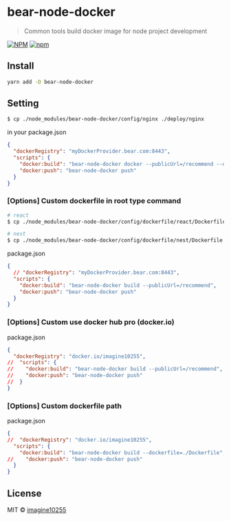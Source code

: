 # bear-node-docker

> Common tools build docker image for node project development

[![NPM](https://img.shields.io/npm/v/bear-node-docker.svg)](https://www.npmjs.com/package/bear-node-docker)
[![npm](https://img.shields.io/npm/dm/bear-node-docker.svg)](https://www.npmjs.com/package/bear-node-docker)


## Install

```bash
yarn add -D bear-node-docker
```



## Setting

```bash
$ cp ./node_modules/bear-node-docker/config/nginx ./deploy/nginx
```

in your package.json
```json
{
  "dockerRegistry": "myDockerProvider.bear.com:8443",
  "scripts": {
    "docker:build": "bear-node-docker docker --publicUrl=/recommend --dockerfile=./node_modules/bear-node-docker/config/dockerfile/react/Dockerfile",
    "docker:push": "bear-node-docker push"
  }
}
```

### [Options] Custom dockerfile in root type command
```bash
# react
$ cp ./node_modules/bear-node-docker/config/dockerfile/react/Dockerfile ./

# nest 
$ cp ./node_modules/bear-node-docker/config/dockerfile/nest/Dockerfile ./ 
```

package.json
```json
{
  // "dockerRegistry": "myDockerProvider.bear.com:8443",
  "scripts": {
    "docker:build": "bear-node-docker build --publicUrl=/recommend",
    "docker:push": "bear-node-docker push"
  }
}
```




### [Options] Custom use docker hub pro (docker.io)
package.json
```json
{
  "dockerRegistry": "docker.io/imagine10255",
//  "scripts": {
//    "docker:build": "bear-node-docker build --publicUrl=/recommend",
//    "docker:push": "bear-node-docker push"
//  }
}
```


### [Options] Custom dockerfile path
package.json
```json
{
//  "dockerRegistry": "docker.io/imagine10255",
  "scripts": {
    "docker:build": "bear-node-docker build --dockerfile=./Dockerfile",
//    "docker:push": "bear-node-docker push"
  }
}
```


## License

MIT © [imagine10255](https://github.com/imagine10255)
